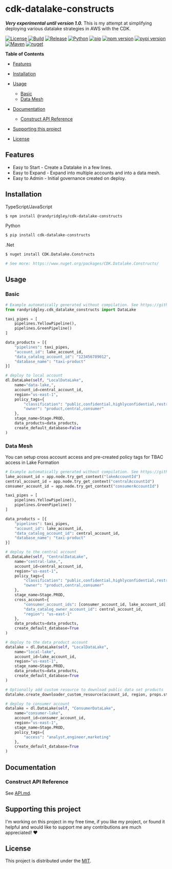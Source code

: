 # cdk-datalake-constructs  <!-- omit in toc -->

***Very experimental until version 1.0.***
This is my attempt at simplifying deploying various datalake strategies in AWS with the CDK.

[![License](https://img.shields.io/badge/License-MIT-green)](https://opensource.org/licenses/MIT)
[![Build](https://github.com/randyridgley/cdk-datalake-constructs/workflows/build/badge.svg)](https://github.com/randyridgley/cdk-datalake-constructs/workflows/build.yml)
[![Release](https://github.com/randyridgley/cdk-datalake-constructs/workflows/release/badge.svg)](https://github.com/randyridgley/cdk-datalake-constructs/workflows/release.yml)
[![Python](https://img.shields.io/pypi/pyversions/cdk-datalake-constructs)](https://pypi.org) [![pip](https://img.shields.io/badge/pip%20install-cdk--datalake--constructs-blue)](https://pypi.org/project/cdk-datalake-constructs/)
[![npm version](https://img.shields.io/npm/v/cdk-datalake-constructs)](https://www.npmjs.com/package/@randyridgley/cdk-datalake-constructs) [![pypi version](https://img.shields.io/pypi/v/cdk-datalake-constructs)](https://pypi.org/project/cdk-datalake-constructs/) [![Maven](https://img.shields.io/maven-central/v/io.github.randyridgley/cdk-datalake-constructs)](https://search.maven.org/search?q=a:cdk-datalake-constructs) [![nuget](https://img.shields.io/nuget/v/Cdk.Datalake.Constructs)](https://www.nuget.org/packages/Cdk.Datalake.Constructs/)

**Table of Contents**

* [Features](#features)
* [Installation](#installation)
* [Usage](#usage)

  * [Basic](#basic)
  * [Data Mesh](#data-mesh)
* [Documentation](#documentation)

  * [Construct API Reference](#construct-api-reference)
* [Supporting this project](#supporting-this-project)
* [License](#license)

## Features

* Easy to Start - Create a Datalake in a few lines.
* Easy to Expand - Expand into multiple accounts and into a data mesh.
* Easy to Admin - Initial governance created on deploy.

## Installation

TypeScript/JavaScript

```sh
$ npm install @randyridgley/cdk-datalake-constructs
```

Python

```sh
$ pip install cdk-datalake-constructs
```

.Net

```sh
$ nuget install CDK.Datalake.Constructs

# See more: https://www.nuget.org/packages/CDK.Datalake.Constructs/
```

## Usage

### Basic

```python
# Example automatically generated without compilation. See https://github.com/aws/jsii/issues/826
from randyridgley.cdk_datalake_constructs import DataLake

taxi_pipes = [
    pipelines.YellowPipeline(),
    pipelines.GreenPipeline()
]

data_products = [{
    "pipelines": taxi_pipes,
    "account_id": lake_account_id,
    "data_catalog_account_id": "123456789012",
    "database_name": "taxi-product"
}]

# deploy to local account
dl.DataLake(self, "LocalDataLake",
    name="data-lake,",
    account_id=central_account_id,
    region="us-east-1",
    policy_tags={
        "classification": "public,confidential,highlyconfidential,restricted,critical",
        "owner": "product,central,consumer"
    },
    stage_name=Stage.PROD,
    data_products=data_products,
    create_default_database=False
)
```

### Data Mesh

You can setup cross account access and pre-created policy tags for TBAC access in Lake Formation

```python
# Example automatically generated without compilation. See https://github.com/aws/jsii/issues/826
lake_account_id = app.node.try_get_context("lakeAccountId")
central_account_id = app.node.try_get_context("centralAccountId")
consumer_account_id = app.node.try_get_context("consumerAccountId")

taxi_pipes = [
    pipelines.YellowPipeline(),
    pipelines.GreenPipeline()
]

data_products = [{
    "pipelines": taxi_pipes,
    "account_id": lake_account_id,
    "data_catalog_account_id": central_account_id,
    "database_name": "taxi-product"
}]

# deploy to the central account
dl.DataLake(self, "CentralDataLake",
    name="central-lake,",
    account_id=central_account_id,
    region="us-east-1",
    policy_tags={
        "classification": "public,confidential,highlyconfidential,restricted,critical",
        "owner": "product,central,consumer"
    },
    stage_name=Stage.PROD,
    cross_account={
        "consumer_account_ids": [consumer_account_id, lake_account_id],
        "data_catalog_owner_account_id": central_account_id,
        "region": "us-east-1"
    },
    data_products=data_products,
    create_default_database=True
)

# deploy to the data product account
datalake = dl.DataLake(self, "LocalDataLake",
    name="local-lake",
    account_id=lake_account_id,
    region="us-east-1",
    stage_name=Stage.PROD,
    data_products=data_products,
    create_default_database=True
)

# Optionally add custom resource to download public data set products
datalake.create_downloader_custom_resource(account_id, region, props.stage_name)

# deploy to consumer account
datalake = dl.DataLake(self, "ConsumerDataLake",
    name="consumer-lake",
    account_id=consumer_account_id,
    region="us-east-1",
    stage_name=Stage.PROD,
    policy_tags={
        "access": "analyst,engineer,marketing"
    },
    create_default_database=True
)
```

## Documentation

### Construct API Reference

See [API.md](./API.md).

## Supporting this project

I'm working on this project in my free time, if you like my project, or found it helpful and would like to support me any contributions are much appreciated! ❤️

## License

This project is distributed under the [MIT](./LICENSE).
